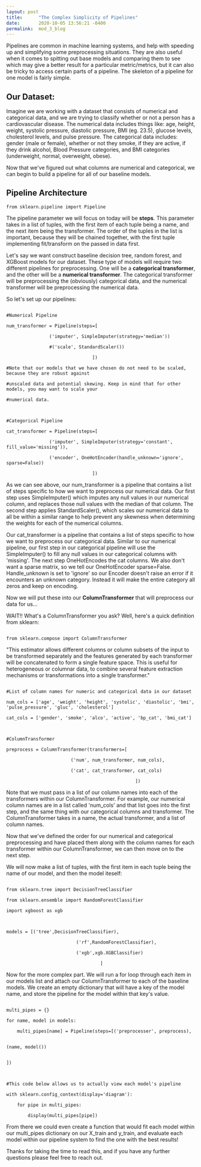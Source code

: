 ```yaml
---
layout: post
title:      "The Complex Simplicity of Pipelines"
date:       2020-10-05 13:56:21 -0400
permalink:  mod_3_blog
---
```



Pipelines are common in machine learning systems, and help with speeding up and simplifying some preprocessing situations. They are also useful when it comes to spitting out base models and comparing them to see which may give a better result for a particular metric/metrics, but it can also be tricky to access certain parts of a pipeline. The skeleton of a pipeline for one model is fairly simple. 



## Our Dataset:



Imagine we are working with a dataset that consists of numerical and categorical data, and we are trying to classify whether or not a person has a cardiovascular disease. The numerical data includes things like: age, height, weight, systolic pressure, diastolic pressure, BMI (eg. 23.5), glucose levels, cholesterol levels, and pulse pressure. The categorical data includes: gender (male or female), whether or not they smoke, if they are active, if they drink alcohol, Blood Pressure categories, and BMI categories (underweight, normal, overweight, obese).



Now that we've figured out what columns are numerical and categorical, we can begin to build a pipeline for all of our baseline models. 



## Pipeline Architecture



`from sklearn.pipeline import Pipeline`



The pipeline parameter we will focus on today will be **steps**. This parameter takes in a list of tuples, with the first item of each tuple being a name, and the next item being the transformer. The order of the tuples in the list is important, because they will be chained together, with the first tuple implementing fit/transform on the passed in data first. 



Let's say we want construct baseline decision tree, random forest, and XGBoost models for our dataset. These type of models will require two different pipelines for preprocessing. One will be a **categorical transformer**, and the other will be a **numerical transformer**. The categorical transformer will be preprocessing the (obviously) categorical data, and the numerical transformer will be preprocessing the numerical data. 



So let's set up our pipelines:



```

#Numerical Pipeline

num_transformer = Pipeline(steps=[

                ('imputer', SimpleImputer(strategy='median'))

                #('scale', StandardScaler())

								])

#Note that our models that we have chosen do not need to be scaled, because they are robust against 

#unscaled data and potential skewing. Keep in mind that for other models, you may want to scale your 

#numerical data.

								

#Categorical Pipeline

cat_transformer = Pipeline(steps=[

                ('imputer', SimpleImputer(strategy='constant', fill_value='missing')),

                ('encoder', OneHotEncoder(handle_unknown='ignore', sparse=False))

								])

```



As we can see above, our num_transformer is a pipeline that contains a list of steps specific to how we want to preprocess our numerical data. Our first step uses SimpleImputer() which imputes any null values in our numerical column, and replaces those null values with the median of that column. The second step applies StandardScaler(), which scales our numerical data to all be within a similar range to help prevent any skewness when determining the weights for each of the numerical columns. 



Our cat_transformer is a pipeline that contains a list of steps specific to how we want to preprocess our categorical data. Similar to our numerical pipeline, our first step in our categorical pipeline will use the SimpleImputer() to fill any null values in our categorical columns with 'missing'. The next step OneHotEncodes the cat columns. We also don't want a sparse matrix, so we tell our OneHotEncoder sparse=False. Handle_unknown is set to 'ignore' so our Encoder doesn't raise an error if it encounters an unknown category. Instead it will make the entire category all zeros and keep on encoding. 



Now we will put these into our **ColumnTransformer** that will preprocess our data for us...



WAIT!! What's a ColumnTransformer you ask? Well, here's a quick definition from sklearn:



```

from sklearn.compose import ColumnTransformer

```



"This estimator allows different columns or column subsets of the input to be transformed separately and the features generated by each transformer will be concatenated to form a single feature space. This is useful for heterogeneous or columnar data, to combine several feature extraction mechanisms or transformations into a single transformer."



```

#List of column names for numeric and categorical data in our dataset

num_cols = ['age', 'weight', 'height', 'systolic', 'diastolic', 'bmi', 'pulse_pressure', 'gluc', 'cholesterol']

cat_cols = ['gender', 'smoke', 'alco', 'active', 'bp_cat', 'bmi_cat']



#ColumnTransformer 

preprocess = ColumnTransformer(transformers=[

                        ('num', num_transformer, num_cols), 

                        ('cat', cat_transformer, cat_cols)

												])

```



Note that we must pass in a list of our column names into each of the transformers within our ColumnTransformer. For example, our numerical column names are in a list called 'num_cols' and that list goes into the first step, and the same thing with our categorical columns and transformer. The ColumnTransformer takes in a name, the actual transformer, and a list of column names.



Now that we've defined the order for our numerical and categorical preprocessing and have placed them along with the column names for each transformer within our ColumnTransformer, we can then move on to the next step.



We will now make a list of tuples, with the first item in each tuple being the name of our model, and then the model iteself:



```

from sklearn.tree import DecisionTreeClassifier

from sklearn.ensemble import RandomForestClassifier

import xgboost as xgb



models = [('tree',DecisionTreeClassifier),

                          ('rf',RandomForestClassifier),

                          ('xgb',xgb.XGBClassifier)

					               ]

```



Now for the more complex part. We will run a for loop through each item in our models list and attach our ColumnTransformer to each of the baseline models. We create an empty dictionary that will have a key of the model name, and store the pipeline for the model within that key's value.



```

multi_pipes = {}

for name, model in models:

    multi_pipes[name] = Pipeline(steps=[('preprocesser', preprocess), 

                                                                              (name, model())

																																							])



#This code below allows us to actually view each model's pipeline

with sklearn.config_context(display='diagram'):

    for pipe in multi_pipes:

        display(multi_pipes[pipe])

```



From there we could even create a function that would fit each model within our multi_pipes dictionary on our X_train and y_train, and evaluate each model within our pipeline system to find the one with the best results! 



Thanks for taking the time to read this, and if you have any further questions please feel free to reach out.
